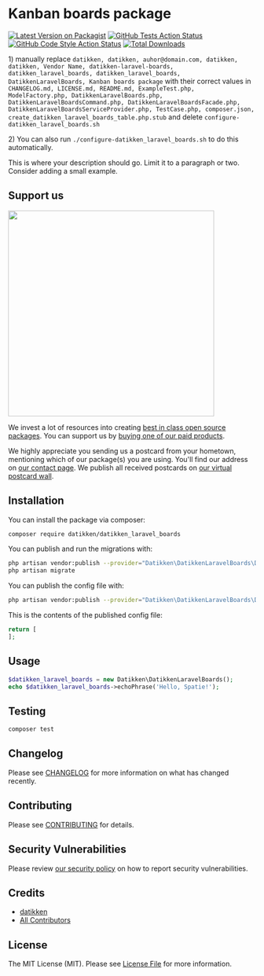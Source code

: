 # Kanban boards package

[![Latest Version on Packagist](https://img.shields.io/packagist/v/datikken/datikken_laravel_boards.svg?style=flat-square)](https://packagist.org/packages/datikken/datikken_laravel_boards)
[![GitHub Tests Action Status](https://img.shields.io/github/workflow/status/datikken/datikken_laravel_boards/run-tests?label=tests)](https://github.com/datikken/datikken_laravel_boards/actions?query=workflow%3ATests+branch%3Amaster)
[![GitHub Code Style Action Status](https://img.shields.io/github/workflow/status/datikken/datikken_laravel_boards/Check%20&%20fix%20styling?label=code%20style)](https://github.com/datikken/datikken_laravel_boards/actions?query=workflow%3A"Check+%26+fix+styling"+branch%3Amaster)
[![Total Downloads](https://img.shields.io/packagist/dt/datikken/datikken_laravel_boards.svg?style=flat-square)](https://packagist.org/packages/datikken/datikken_laravel_boards)

[](delete) 1) manually replace `datikken, datikken, auhor@domain.com, datikken, datikken, Vendor Name, datikken-laravel-boards, datikken_laravel_boards, datikken_laravel_boards, DatikkenLaravelBoards, Kanban boards package` with their correct values
[](delete) in `CHANGELOG.md, LICENSE.md, README.md, ExampleTest.php, ModelFactory.php, DatikkenLaravelBoards.php, DatikkenLaravelBoardsCommand.php, DatikkenLaravelBoardsFacade.php, DatikkenLaravelBoardsServiceProvider.php, TestCase.php, composer.json, create_datikken_laravel_boards_table.php.stub`
[](delete) and delete `configure-datikken_laravel_boards.sh`

[](delete) 2) You can also run `./configure-datikken_laravel_boards.sh` to do this automatically.

This is where your description should go. Limit it to a paragraph or two. Consider adding a small example.

## Support us

[<img src="https://github-ads.s3.eu-central-1.amazonaws.com/package-datikken_laravel_boards-laravel.jpg?t=1" width="419px" />](https://spatie.be/github-ad-click/package-datikken_laravel_boards-laravel)

We invest a lot of resources into creating [best in class open source packages](https://spatie.be/open-source). You can support us by [buying one of our paid products](https://spatie.be/open-source/support-us).

We highly appreciate you sending us a postcard from your hometown, mentioning which of our package(s) you are using. You'll find our address on [our contact page](https://spatie.be/about-us). We publish all received postcards on [our virtual postcard wall](https://spatie.be/open-source/postcards).

## Installation

You can install the package via composer:

```bash
composer require datikken/datikken_laravel_boards
```

You can publish and run the migrations with:

```bash
php artisan vendor:publish --provider="Datikken\DatikkenLaravelBoards\DatikkenLaravelBoardsServiceProvider" --tag="datikken_laravel_boards-migrations"
php artisan migrate
```

You can publish the config file with:
```bash
php artisan vendor:publish --provider="Datikken\DatikkenLaravelBoards\DatikkenLaravelBoardsServiceProvider" --tag="datikken_laravel_boards-config"
```

This is the contents of the published config file:

```php
return [
];
```

## Usage

```php
$datikken_laravel_boards = new Datikken\DatikkenLaravelBoards();
echo $datikken_laravel_boards->echoPhrase('Hello, Spatie!');
```

## Testing

```bash
composer test
```

## Changelog

Please see [CHANGELOG](CHANGELOG.md) for more information on what has changed recently.

## Contributing

Please see [CONTRIBUTING](.github/CONTRIBUTING.md) for details.

## Security Vulnerabilities

Please review [our security policy](../../security/policy) on how to report security vulnerabilities.

## Credits

- [datikken](https://github.com/datikken)
- [All Contributors](../../contributors)

## License

The MIT License (MIT). Please see [License File](LICENSE.md) for more information.
